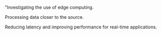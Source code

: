 "Investigating the use of edge computing.

Processing data closer to the source.

Reducing latency and improving performance for real-time applications.